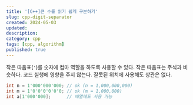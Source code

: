 ```yaml
---
title: '[C++]큰 수를 읽기 쉽게 구분하기'
slug: cpp-digit-separator
created: 2024-05-03
updated:
description:
category: cpp
tags: [cpp, algorithm]
published: true
---
```


작은 따옴표(`'`)를 숫자에 컴마 역할을 하도록 사용할 수 있다.
작은 따옴표는 주석과 비슷하다. 코드 실행에 영향을 주지 않는다. 잘못된 위치에 사용해도 상관은 없다.

```cpp
int n = 1'000'000'000; // ok (n = 1,000,000,000)
int m = 1'0'0'0'0'0'0; // ok (m = 1,000,000)
int a[1'000'000];      // 배열에도 사용 가능
```
